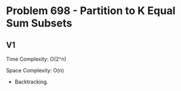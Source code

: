 # Problem 698 - Partition to K Equal Sum Subsets

## V1

Time Complexity: O(2^n)

Space Complexity: O(n)

- Backtracking.
